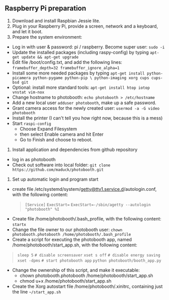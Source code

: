 ## Raspberry Pi preparation
1. Download and install Raspbian Jessie lite.
1. Plug in your Raspberry Pi, provide a screen, network and a keyboard, and let it boot.
1. Prepare the system environment:
  * Log in with user & password: pi / raspberry. Become super user: `sudo -i`
  * Update the installed packages (including raspy-config) by typing `apt-get update && apt-get upgrade`
  * Edit file /boot/config.txt, and add the following lines:
    `framebuffer_depth=32
    framebuffer_ignore_alpha=1`
  * Install some more needed packages by typing `apt-get install python-picamera python-pygame python-pip \
    python-imaging xorg cups cups-bsd git`
  * Optional: install more standard tools: `apt-get install htop iotop vnstat vim-nox`
  * Change hostname to photobooth: `echo photobooth > /etc/hostname`
  * Add a new local user `adduser photobooth`, make up a safe password.
  * Grant camera access for the newly created user: `usermod -a -G video photobooth`
  * Install the printer (I can't tell you how right now, because this is a mess)
  * Start `raspi-config`
    * Choose Expand Filesystem
    * then select Enable camera and hit Enter
    * Go to Finish and choose to reboot.
1. Install application and dependencies from github repository
  * log in as photobooth
  * Check out software into local folder:
    `git clone https://github.com/maduck/photobooth.git`
1. Set up automatic login and program start
  * create file /etc/systemd/system/getty@tty1.service.d/autologin.conf, with the following content:
    > `[Service]`
    > `ExecStart=`
    > `ExecStart=-/sbin/agetty --autologin "photobooth" %I`
  * Create file /home/photobooth/.bash_profile, with the following content:
    `startx`
  * Change the file owner to our photobooth user:
    `chown photobooth.photobooth /home/photobooth/.bash_profile`
  * Create a script for executing the photobooth app, named /home/photobooth/start_app.sh, with the following content:
> `sleep 5`
> `# disable screensaver`
> `xset s off`
> `# disable energy saving`
> `xset -dpms`
> `# start photobooth app`
> `python photobooth/booth_app.py`
  * Change the ownership of this script, and make it executable:
    * chown photobooth.photobooth /home/photobooth/start_app.sh
    * chmod u+x /home/photobooth/start_app.sh
  * Create the Xorg autostart file /home/photobooth/.xinitrc, containing just the line
    `~/start_app.sh`
